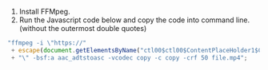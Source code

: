 1. Install FFMpeg.
2. Run the Javascript code below and copy the code into command line. (without the outermost double quotes)

```javascript
"ffmpeg -i \"https://"
 + escape(document.getElementsByName("ctl00$ctl00$ContentPlaceHolder1$ContentPlaceHolder1$hidFilePath")[0].value.substr(8))
 + "\" -bsf:a aac_adtstoasc -vcodec copy -c copy -crf 50 file.mp4";
```
